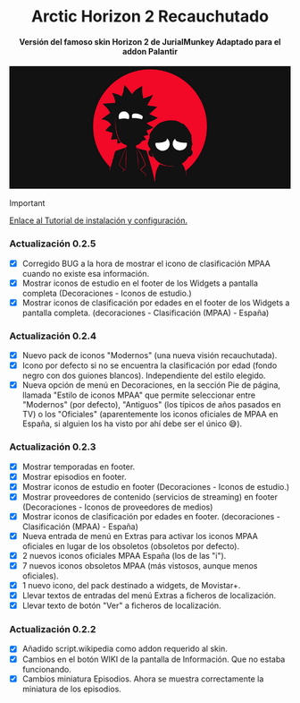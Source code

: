 <h1 align="center"> Arctic Horizon 2 Recauchutado </h1>
<h4 align="center">Versión del famoso skin Horizon 2 de JurialMunkey Adaptado para el addon Palantir</h4>

![Arctic Horizon 2 Recauchutado.](media/fanart2.jpg)

> [!IMPORTANT]
> [Enlace al Tutorial de instalación y configuración.](https://telegra.ph/AH2-Tutorial-02-02)


### Actualización 0.2.5
- [x] Corregido BUG a la hora de mostrar el icono de clasificación MPAA cuando no existe esa información.
- [x] Mostrar iconos de estudio en el footer de los Widgets a pantalla completa (Decoraciones  - Iconos de estudio.)
- [x] Mostrar iconos de clasificación por edades en el footer de los Widgets a pantalla completa. (decoraciones - Clasificación (MPAA) - España)

### Actualización 0.2.4
- [x] Nuevo pack de iconos "Modernos" (una nueva visión recauchutada).
- [x] Icono por defecto si no se encuentra la clasificación por edad (fondo negro con dos guiones blancos). Independiente del estilo elegido.
- [x] Nueva opción de menú en Decoraciones, en la sección Pie de página, llamada "Estilo de iconos MPAA" que permite seleccionar entre "Modernos" (por defecto), "Antiguos" (los típicos de años pasados en TV) o los "Oficiales" (aparentemente los iconos oficiales de MPAA en España, si alguien los ha visto por ahí debe ser el único 😅).

### Actualización 0.2.3
- [x] Mostrar temporadas en footer.
- [x] Mostrar episodios en footer.
- [x] Mostrar iconos de estudio en footer (Decoraciones  - Iconos de estudio.)
- [x] Mostrar proveedores de contenido (servicios de streaming) en footer (Decoraciones  - Iconos de proveedores de medios)
- [x] Mostrar iconos de clasificación por edades en footer. (decoraciones - Clasificación (MPAA) - España)
- [x] Nueva entrada de menú en Extras para activar los iconos MPAA oficiales en lugar de los obsoletos (obsoletos por defecto).
- [x] 2 nuevos iconos oficiales MPAA España (los de las "i").
- [x] 7 nuevos iconos obsoletos MPAA (más vistosos, aunque menos oficiales).
- [x] 1 nuevo icono, del pack destinado a widgets, de Movistar+.
- [x] Llevar textos de entradas del menú Extras a ficheros de localización.
- [x] Llevar texto de botón "Ver" a ficheros de localización.

### Actualización 0.2.2
- [x] Añadido script.wikipedia como addon requerido al skin.
- [x] Cambios en el botón WIKI de la pantalla de Información. Que no estaba funcionando.
- [x] Cambios miniatura Episodios. Ahora se muestra correctamente la miniatura de los episodios.
